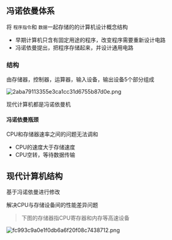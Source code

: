## 冯诺依曼体系

将 `程序指令`和 `数据`一起存储的的计算机设计概念结构

* 早期计算机只含有固定用途的程序，改变程序需要重新设计电路
* 冯诺依曼提出，把程序存储起来，并设计通用电路

### 结构

由存储器，控制器，运算器，输入设备，输出设备5个部分组成

![2aba79113355e3ca1cc31d6755b87d0e.png](evernotecid://E8D30E2D-BE21-4EC0-8A3D-9FB7D7132FED/appyinxiangcom/29093118/ENResource/p4)


现代计算机都是冯诺依曼机

#### 冯诺依曼瓶颈

CPU和存储器速率之间的问题无法调和

* CPU的速度大于存储速度
* CPU空转，等待数据传输


## 现代计算机结构

基于冯诺依曼进行修改

解决CPU与存储设备间的性能差异问题

> 下图的存储器指CPU寄存器和内存等高速设备

![fc993c9a0e1f0db6a6f20f08c7438712.png](evernotecid://E8D30E2D-BE21-4EC0-8A3D-9FB7D7132FED/appyinxiangcom/29093118/ENResource/p5)


